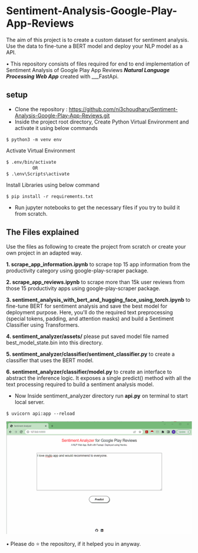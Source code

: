 # Sentiment-Analysis-Google-Play-App-Reviews

The aim of this project is to create a custom dataset for sentiment analysis. Use the data to fine-tune a BERT model and deploy your NLP model as a API.


• This repository consists of files required for end to end implementation of Sentiment Analysis of Google Play App Reviews ___Natural Language Processing Web App___ created with ___FastApi.

## setup
- Clone the repository : https://github.com/ni3choudhary/Sentiment-Analysis-Google-Play-App-Reviews.git
- Inside the project root directory, Create Python Virtual Environment and activate it using below commands 
```console
$ python3 -m venv env
``` 

Activate Virtual Environment
```console
$ .env/bin/activate 
          OR
$ .\env\Scripts\activate
```
Install Libraries using below command
```console
$ pip install -r requirements.txt
```

- Run jupyter notebooks to get the necessary files if you try to build it from scratch.

## The Files explained
Use the files as following to create the project from scratch or create your own project in an adapted way.

**1. scrape_app_information.ipynb** to scrape top 15 app information  from the productivity category using google-play-scraper package.

**2. scrape_app_reviews.ipynb** to scrape more than 15k user reviews from those 15 productivity apps using google-play-scraper package.

**3. sentiment_analysis_with_bert_and_hugging_face_using_torch.ipynb** to fine-tune BERT for sentiment analysis and save the best model for deployment purpose. Here, you'll do the required text preprocessing (special tokens, padding, and attention masks) and build a Sentiment Classifier using Transformers.

**4. sentiment_analyzer/assets/** please put saved model file named best_model_state.bin into this directory.

**5. sentiment_analyzer/classifier/sentiment_classifier.py** to create a classifier that uses the BERT model.

**6. sentiment_analyzer/classifier/model.py** to create an interface to abstract the inference logic. It exposes a single predict() method with all the text processing required to build a sentiment analysis model.

- Now Inside sentiment_analyzer directory run **api.py** on terminal to start local server.
```console
$ uvicorn api:app --reload
```

![GIF](readme_resources/sentiment-analyzer.gif)

• Please do ⭐ the repository, if it helped you in anyway.

